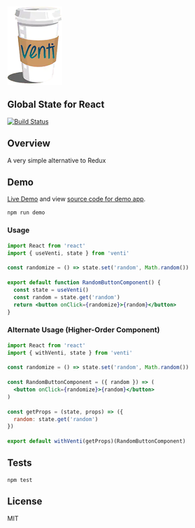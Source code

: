 [![venti](venti.png)](https://github.com/will123195/venti)

## Global State for React

[![Build Status](https://travis-ci.org/will123195/venti.svg?branch=master)](https://travis-ci.org/will123195/venti)

## Overview

A very simple alternative to Redux

## Demo

[Live Demo](https://will123195.github.io/venti/demo/) and view [source code for demo app](https://github.com/will123195/venti/tree/master/demo/src).

```
npm run demo
```

### Usage

```jsx
import React from 'react'
import { useVenti, state } from 'venti'

const randomize = () => state.set('random', Math.random())

export default function RandomButtonComponent() {
  const state = useVenti()
  const random = state.get('random')
  return <button onClick={randomize}>{random}</button>
}
```

### Alternate Usage (Higher-Order Component)

```jsx
import React from 'react'
import { withVenti, state } from 'venti'

const randomize = () => state.set('random', Math.random())

const RandomButtonComponent = ({ random }) => (
  <button onClick={randomize}>{random}</button>
)

const getProps = (state, props) => ({
  random: state.get('random')
})

export default withVenti(getProps)(RandomButtonComponent)
```

## Tests

```
npm test
```

## License

MIT